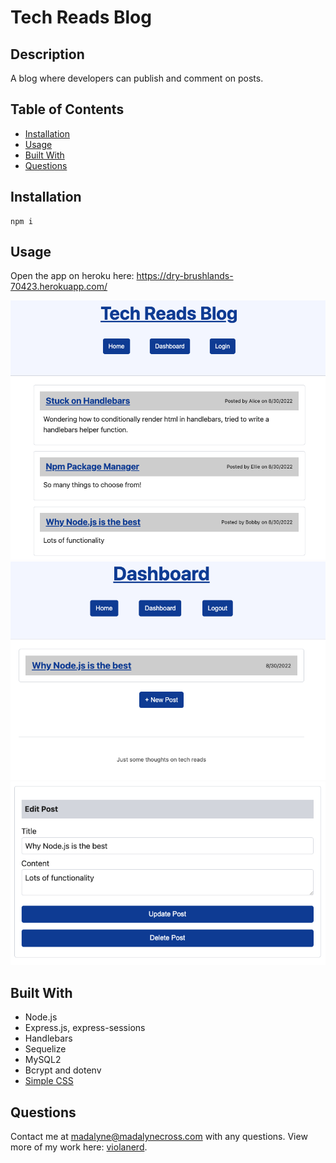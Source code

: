  # Tech Reads Blog

## Description 
A blog where developers can publish and comment on posts.

## Table of Contents
* [Installation](#installation)
* [Usage](#usage)
* [Built With](#built-with)
* [Questions](#questions)

## Installation
~~~
npm i
~~~
## Usage

Open the app on heroku here: https://dry-brushlands-70423.herokuapp.com/
  
![](./images/homepage.png)
![](./images/dashboard.png)
![](./images/edit-post.png)


## Built With
* Node.js
* Express.js, express-sessions
* Handlebars
* Sequelize
* MySQL2 
* Bcrypt and dotenv
* [Simple CSS](https://simplecss.org/)


## Questions

Contact me at madalyne@madalynecross.com with any questions. View more of my work here: [violanerd](https://github.com/violanerd).

